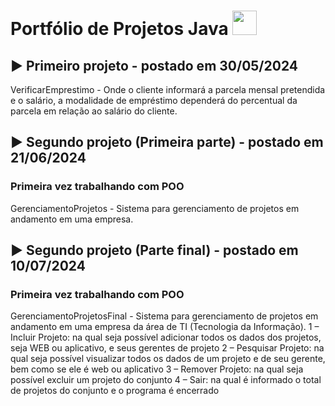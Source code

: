 # Portfólio de Projetos Java <img src="https://th.bing.com/th/id/R.71362f174ef33d52fc6e2c01f36ba383?rik=RFik%2berr8QPdqQ&riu=http%3a%2f%2fwww.codemia.tech%2fwp-content%2fuploads%2f2018%2f10%2fjava-logo-codemia-code-academy-canvas.png&ehk=pEk9IAWGFoU%2fszKqsa6cY7%2fLrCRSC1QAgJMqMDFkF98%3d&risl=&pid=ImgRaw&r=0" height="39" width="39">

## ▶️ Primeiro projeto - postado em 30/05/2024
VerificarEmprestimo - Onde o cliente informará a parcela mensal pretendida e o salário, a modalidade de empréstimo dependerá do percentual da parcela em relação ao salário do cliente.

## ▶️ Segundo projeto (Primeira parte) - postado em 21/06/2024
### Primeira vez trabalhando com POO
GerenciamentoProjetos - Sistema para gerenciamento de projetos em andamento em uma empresa. 

## ▶️ Segundo projeto (Parte final) - postado em 10/07/2024
### Primeira vez trabalhando com POO
GerenciamentoProjetosFinal - Sistema para gerenciamento de projetos em andamento em uma empresa da área de TI (Tecnologia da Informação).
1 – Incluir Projeto: na qual seja possível adicionar todos os dados dos projetos, seja WEB ou aplicativo, e seus gerentes de projeto
2 – Pesquisar Projeto: na qual seja possível visualizar todos os dados de um projeto e de seu gerente, bem como se ele é web ou aplicativo
3 – Remover Projeto: na qual seja possível excluir um projeto do conjunto
4 – Sair: na qual é informado o total de projetos do conjunto e o programa é encerrado




